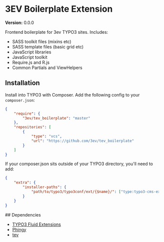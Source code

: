 # 3EV Boilerplate Extension

**Version:** 0.0.0

Frontend boilerplate for 3ev TYPO3 sites. Includes:

- SASS toolkit files (mixins etc)
- SASS template files (basic grid etc)
- JavaScript libraries
- JavaScript toolkit
- Require.js and R.js
- Common Partials and ViewHelpers

## Installation

Install into TYPO3 with Composer. Add the following config to your `composer.json`:

```json
{
    "require": {
        "3ev/tev_boilerplate": "master"
    },
    "repositories": [
        {
            "type": "vcs",
            "url": "https://github.com/3ev/tev_boilerplate"
        }
    ]
}
```

If your composer.json sits outside of your TYPO3 directory, you'll need to add:

```json
{
    "extra": {
        "installer-paths": {
            "path/to/typo3/typo3conf/ext/{$name}/": ["type:typo3-cms-extension"]
        }
    }
}
```

## Dependencies

- [TYPO3 Fluid Extensions](https://github.com/FluidTYPO3)
- [Phingy](https://github.com/3ev/phingy)
- [tev](https://github.com/3ev/tev)
